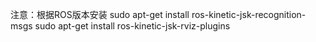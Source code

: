 注意：根据ROS版本安装
sudo apt-get install ros-kinetic-jsk-recognition-msgs 
sudo apt-get install ros-kinetic-jsk-rviz-plugins
